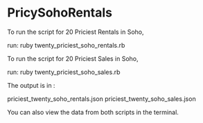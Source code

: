 # PricySohoRentals
To run the script for 20 Priciest Rentals in Soho,

run: ruby twenty_priciest_soho_rentals.rb

To run the script for 20 Priciest Sales in Soho,

run: ruby twenty_priciest_soho_sales.rb

The output is in :

priciest_twenty_soho_rentals.json priciest_twenty_soho_sales.json

You can also view the data from both scripts in the terminal.
